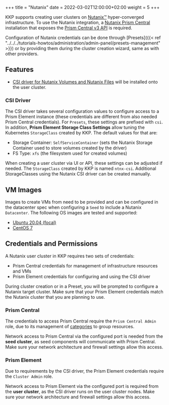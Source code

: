 +++
title = "Nutanix"
date = 2022-03-02T12:00:00+02:00
weight = 5
+++

KKP supports creating user clusters on [Nutanix&trade;](https://www.nutanix.com/) hyper-converged infrastructure. To use the Nutanix integration, a [Nutanix Prism Central](https://www.nutanix.com/products/prism) installation that exposes the [Prism Central v3 API](https://www.nutanix.dev/api_references/prism-central-v3/#/) is required.

Configuration of Nutanix credentials can be done through [Presets]({{< ref "../../../tutorials-howtos/administration/admin-panel/presets-management" >}}) or by providing them during the cluster creation wizard, same as with other providers.

## Features

- [CSI driver for Nutanix Volumes and Nutanix Files](https://portal.nutanix.com/page/documents/details?targetId=CSI-Volume-Driver-v2_5:csi-csi-plugin-overview-c.html) will be installed onto the user cluster.

### CSI Driver

The CSI driver takes several configuration values to configure access to a Prism Element instance (these credentials are different from also needed Prism Central credentials). For `Presets`,  these settings are prefixed with `csi`. In addition, **Prism Element Storage Class Settings** allow tuning the Kubernetes `StorageClass` created by KKP. The default values for that are:

- Storage Container: `SelfServiceContainer` (sets the Nutanix Storage Container used to store volumes created by the driver)
- FS Type: `xfs` (the filesystem used for created volumes)

When creating a user cluster via UI or API, these settings can be adjusted if needed. The `StorageClass` created by KKP is named `ntnx-csi`. Additional StorageClasses using the Nutanix CSI driver can be created manually.

## VM Images

Images to create VMs from need to be provided and can be configured in the datacenter spec when configuring a `Seed` to include a Nutanix `Datacenter`. The following OS images are tested and supported:

- [Ubuntu 20.04 (focal)](https://cloud-images.ubuntu.com/focal/current/)
- [CentOS 7](https://cloud.centos.org/centos/7/images/)

## Credentials and Permissions

A Nutanix user cluster in KKP requires two sets of credentials:

- Prism Central credentials for management of infrastructure resources and VMs
- Prism Element credentials for configuring and using the CSI driver

During cluster creation or in a Preset, you will be prompted to configure a Nutanix target cluster. Make sure that your Prism Element credentials match the Nutanix cluster that you are planning to use.

### Prism Central

The credentials to access Prism Central require the `Prism Central Admin` role, due to its management of [categories](https://portal.nutanix.com/page/documents/details?targetId=SSP-Admin-Guide-v6_0:ssp-category-management-c.html) to group resources.

Network access to Prism Central via the configured port is needed from the **seed cluster**, as seed components will communicate with Prism Central. Make sure your network architecture and firewall settings allow this access.

### Prism Element

Due to requirements by the CSI driver, the Prism Element credentials require the `Cluster Admin` role.

Network access to Prism Element via the configured port is required from the **user cluster**, as the CSI driver runs on the user cluster nodes. Make sure your network architecture and firewall settings allow this access.
